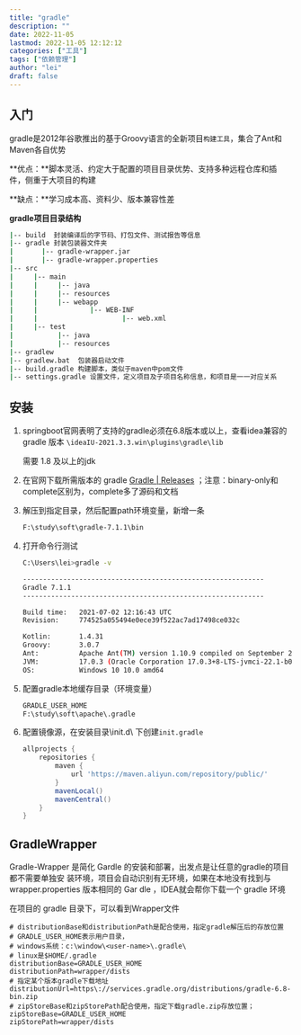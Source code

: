 ```yaml
---
title: "gradle"
description: ""
date: 2022-11-05
lastmod: 2022-11-05 12:12:12
categories: ["工具"]
tags: ["依赖管理"]
author: "lei"
draft: false
---
```


## 入门

gradle是2012年谷歌推出的基于Groovy语言的全新项目`构建工具`，集合了Ant和Maven各自优势

**优点：**脚本灵活、约定大于配置的项目目录优势、支持多种远程仓库和插件，侧重于大项目的构建

**缺点：**学习成本高、资料少、版本兼容性差

**gradle项目目录结构**

```bash
|-- build  封装编译后的字节码、打包文件、测试报告等信息
|-- gradle 封装包装器文件夹
|		|-- gradle-wrapper.jar
|		|-- gradle-wrapper.properties
|-- src
|	  |-- main
|	  |		|-- java
|	  |		|-- resources
|	  |		|-- webapp
|	  |				|-- WEB-INF
|	  |						|-- web.xml
|	  |-- test
|	        |-- java
|			|-- resources
|-- gradlew
|-- gradlew.bat  包装器启动文件
|-- build.gradle 构建脚本，类似于maven中pom文件
|-- settings.gradle 设置文件，定义项目及子项目名称信息，和项目是一一对应关系
```

## 安装

1. springboot官网表明了支持的gradle必须在6.8版本或以上，查看idea兼容的 gradle 版本 `\ideaIU-2021.3.3.win\plugins\gradle\lib`

   需要 1.8 及以上的jdk

2. 在官网下载所需版本的 gradle   [Gradle | Releases](https://gradle.org/releases/) ；注意：binary-only和complete区别为，complete多了源码和文档

3. 解压到指定目录，然后配置path环境变量，新增一条

   ```bash
   F:\study\soft\gradle-7.1.1\bin
   ```

4. 打开命令行测试

   ```bash
   C:\Users\lei>gradle -v
   
   ------------------------------------------------------------
   Gradle 7.1.1
   ------------------------------------------------------------
   
   Build time:   2021-07-02 12:16:43 UTC
   Revision:     774525a055494e0ece39f522ac7ad17498ce032c
   
   Kotlin:       1.4.31
   Groovy:       3.0.7
   Ant:          Apache Ant(TM) version 1.10.9 compiled on September 27 2020
   JVM:          17.0.3 (Oracle Corporation 17.0.3+8-LTS-jvmci-22.1-b05)
   OS:           Windows 10 10.0 amd64
   ```

5. 配置gradle本地缓存目录（环境变量）

   ```bash
   GRADLE_USER_HOME
   F:\study\soft\apache\.gradle
   ```

6. 配置镜像源，在安装目录\init.d\ 下创建`init.gradle`

   ```groovy
   allprojects {
       repositories {
           maven {
               url 'https://maven.aliyun.com/repository/public/'
           }
           mavenLocal()
           mavenCentral()
       }
   }
   ```

## GradleWrapper

Gradle-Wrapper 是简化 Gardle 的安装和部署，出发点是让任意的gradle的项⽬都不需要单独安
装环境，项⽬会⾃动识别有⽆环境，如果在本地没有找到与 wrapper.properties 版本相同的 Gar
dle ，IDEA就会帮你下载⼀个 gradle 环境

在项目的 gradle 目录下，可以看到Wrapper文件

```properties
# distributionBase和distributionPath是配合使⽤，指定gradle解压后的存放位置
# GRADLE_USER_HOME表示⽤户⽬录，
# windows系统：c:\window\<user-name>\.gradle\
# linux是$HOME/.gradle
distributionBase=GRADLE_USER_HOME
distributionPath=wrapper/dists
# 指定某个版本gradle下载地址
distributionUrl=https\://services.gradle.org/distributions/gradle-6.8-bin.zip
# zipStoreBase和zipStorePath配合使⽤，指定下载gradle.zip存放位置；
zipStoreBase=GRADLE_USER_HOME
zipStorePath=wrapper/dists
```

